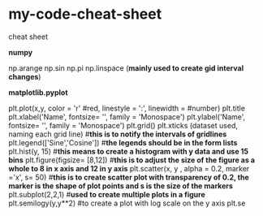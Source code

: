 # my-code-cheat-sheet
cheat sheet

**numpy**

np.arange
np.sin
np.pi
np.linspace (**mainly used to create gid interval changes**)

**matplotlib.pyplot**

plt.plot(x,y, color = 'r' #red, linestyle = ':', linewidth = #number)
plt.title
plt.xlabel('Name', fontsize= '', family = 'Monospace')
plt.ylabel('Name', fontsize= '', family = 'Monospace')
plt.grid()
plt.xticks (dataset used, naming each grid line) #**this is to notify the intervals of gridlines**
plt.legend(['Sine','Cosine']) #**the legends should be in the form lists**
plt.hist(y, 15) #**this means to create a histogram with y data and use 15 bins**
plt.figure(figsize= [8,12]) #**this is to adjust the size of the figure as a whole to 8 in x axis and 12 in y axis**
plt.scatter(x, y , alpha = 0.2, marker ='x', s= 50) #**this is to create scatter plot with transparency of 0.2, the marker is the shape of plot points and s is the size of the markers**
plt.subplot(2,2,1) #**used to create multiple plots in a figure**
plt.semilogy(y,y**2) #to create a plot with log scale on the y axis
plt.se
